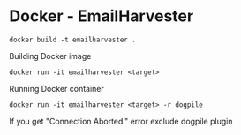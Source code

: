 # Docker - EmailHarvester

```docker build -t emailharvester .```

Building Docker image

```docker run -it emailharvester <target>```

Running Docker container

```docker run -it emailharvester <target> -r dogpile```

If you get "Connection Aborted." error exclude dogpile plugin

